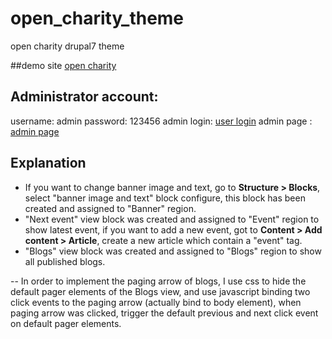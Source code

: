 # open_charity_theme
open charity drupal7 theme

##demo site
[open charity](http://yan-dong.com)

## Administrator account:
username: admin
password: 123456
admin login: [user login](http://yan-dong.com/user)
admin page : [admin page](http://yan-dong.com/admin)

## Explanation

- If you want to change banner image and text, go to **Structure > Blocks**, select "banner image and text" block configure, this block has been created and assigned to "Banner" region.
- "Next event" view block was created and assigned to "Event" region to show latest event, if you want to add a new event, got to **Content > Add content > Article**, create a new article which contain a "event" tag.
- "Blogs" view block was created and assigned to "Blogs" region to show all published blogs.

-- In order to implement the paging arrow of blogs, I use css to hide the default pager elements of the Blogs view, and use javascript binding two click events to the paging arrow (actually bind to body element), when paging arrow was clicked, trigger the default previous and next click event on default pager elements.
